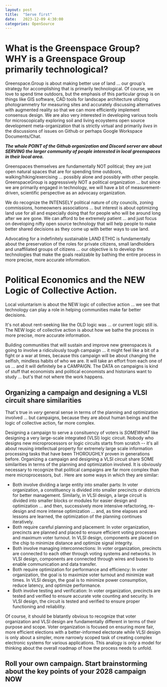 ```yaml
---
layout: post
title:  "Serve first"
date:   2023-12-09 4:30:00
categories: OpenSource
---
```




# What is the Greenspace Group? WHY is a Greenspace Group primarily technological?

Greenspace.Group is about making better use of land ... our group's strategy for accomplishing that is primarily technological. Of course, we love to spend time outdoors, but the emphasis of this particular group is on things like GIS software, CAD tools for landscape architecture utlizing photogrammetry for measuring sites and accurately discussing alternatives with augmented reality so that we can more efficiently implement consensus design.  We are also very interested in developing various tools for microscopically exploring soil and living ecoystems  open source development meta-organization that is strictly virtual and primarily *lives* in the discussions of issues on Github or perhaps Google Workspace Documents/Chat.

***The whole POINT of the Github organization and Discord server are about SERVING the larger community of people interested in local greenspaces in their local area.***

Greenspaces themselves are fundamentally NOT political; they are just open natural spaces that are for spending time outdoors, walking/hiking/exercising ... possibly alone and possibly with other people.  GreenspaceGroup is aggresssively NOT a political organization ... but since we are primarily engaged in technology, we will have a bit of measurement-driven, scientific perspective as an advocasy organization.

We do recognize the INTENSELY political nature of city councils, zoning commissions, homeowners associations ... but interest is about optimizing land use for all and especially doing that for people who will be around long after we are gone. We can afford to be extremely patient ... and just focus on developing nifty open source technology that will help people to make better shared decisions as they come up with better ways to use land.

Advocating for a indefinitely sustainable LAND ETHIC is fundamentally about the preservation of the roles for private citizens, small landholders and unaffiliated groups of citizens ... our objective is to develop the technologies that make the goals realizable by bathing the entire process in more precise, more accurate information.

# Political Economics and the NEW Logic of Collective Action.

Local voluntarism is about the NEW logic of collective action ... we see that technology can play a role in helping communities make far better decisions.

It's not about rent-seeking like the OLD logic was ... or current logic still is.  The NEW logic of collective action is about how we bathe the process in more precise, more accurate information.

Building communities that will sustain and improve new greenspaces is going to involve a ridiculously tough campaign ... it might feel like a bit of a fight or a war at times, because this campaign will be about changing the selfish, mindless habits of who we are. It will take an effort from each one of us ... and it will definitely be a CAMPAIGN.  The DATA on campaigns is kind of stuff that economists and political economists and historians want to study ... but's that not where the work happens.


## Organizing a campaign and designing a VLSI circuit share similarities

That's true in *very* general sense in terms of the planning and optimization involved ... but campaigns, because they are about human beings and the logic of collective action, far more complex.

Designing a campaign to serve a consituency of voters is *SOMEWHAT* like designing a very large-scale integrated (VLSI) logic circuit. Nobody who designs new microprocessors or logic circuits starts from scratch -- it's all about reusing intellectual property for extremely large scale information processing tasks that have been THOROUGHLY proven in generations before.  Organizing a campaign and designing a VLSI circuit share SOME similarities in terms of the planning and optimization involved. It is obviously necessary to recognize that political campaigns are far more complex than mere microprocessors, but . Here are some ways in which they are similar:

* Both involve dividing a large entity into smaller parts: In voter organization, a constituency is divided into smaller precincts or districts for better management. Similarly, in VLSI design, a large circuit is divided into smaller blocks or modules for easier design and optimization ... and then, successively more intensive refactoring, re-design and more intense optimization ... and, as time elapses and lessons are learned, the optimization of the planning continues iteratively.
* Both require careful planning and placement: In voter organization, precincts are planned and placed to ensure efficient voting processes and maximum voter turnout. In VLSI design, components are placed on the chip to minimize distance and optimize signal integrity.
* Both involve managing interconnections: In voter organization, precincts are connected to each other through voting systems and networks. In VLSI design, components are connected through wires and buses to enable communication and data transfer.
* Both require optimization for performance and efficiency: In voter organization, the goal is to maximize voter turnout and minimize wait times. In VLSI design, the goal is to minimize power consumption, reduce latency, and optimize performance.
* Both involve testing and verification: In voter organization, precincts are tested and verified to ensure accurate vote counting and security. In VLSI design, the circuit is tested and verified to ensure proper functioning and reliability.

Of course, it should be blatantly obvious to recognize that voter organization and VLSI design are fundamentally different in terms of their purpose and scope. Voter organization is focused on ensuring more fair, more efficient elections with a better-informed electorate while VLSI design is only about a simpler, more narrowly scoped task of creating complex electronic systems for various applications. This analogy is only a model for thinking about the overall roadmap of how the process needs to unfold.

## Roll your own campaign. Start brainstorming about the key points of your 2028 campaign NOW


